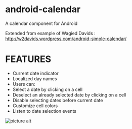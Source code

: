 android-calendar
================

A calendar component for Android

Extended from example of Wagied Davids : http://w2davids.wordpress.com/android-simple-calendar/

# FEATURES #

- Current date indicator
- Localized day names
- Users can:
 - Select a date by clicking on a cell
 - Deselect an already selected date by clicking on a cell
 - Disable selecting dates before current date
 - Customize cell colors
 - Listen to date selection events

![picture alt](https://raw.github.com/valven/android-calendar/master/screenshots/device-2013-06-21-181013.png "Screenshot from emulator")
